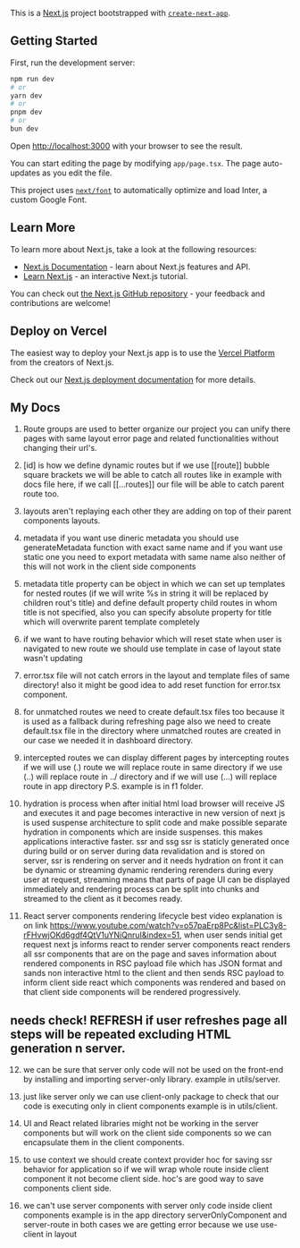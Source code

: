 This is a [Next.js](https://nextjs.org/) project bootstrapped with [`create-next-app`](https://github.com/vercel/next.js/tree/canary/packages/create-next-app).

## Getting Started

First, run the development server:

```bash
npm run dev
# or
yarn dev
# or
pnpm dev
# or
bun dev
```

Open [http://localhost:3000](http://localhost:3000) with your browser to see the result.

You can start editing the page by modifying `app/page.tsx`. The page auto-updates as you edit the file.

This project uses [`next/font`](https://nextjs.org/docs/basic-features/font-optimization) to automatically optimize and load Inter, a custom Google Font.

## Learn More

To learn more about Next.js, take a look at the following resources:

- [Next.js Documentation](https://nextjs.org/docs) - learn about Next.js features and API.
- [Learn Next.js](https://nextjs.org/learn) - an interactive Next.js tutorial.

You can check out [the Next.js GitHub repository](https://github.com/vercel/next.js/) - your feedback and contributions are welcome!

## Deploy on Vercel

The easiest way to deploy your Next.js app is to use the [Vercel Platform](https://vercel.com/new?utm_medium=default-template&filter=next.js&utm_source=create-next-app&utm_campaign=create-next-app-readme) from the creators of Next.js.

Check out our [Next.js deployment documentation](https://nextjs.org/docs/deployment) for more details.

## My Docs

1. Route groups are used to better organize our project you can unify there pages with same layout error page and related functionalities without changing their url's.

2. [id] is how we define dynamic routes but if we use [[route]] bubble square brackets we will be able to catch all routes like in example with docs file here, if we call [[...routes]] our file will be able to catch parent route too.

3. layouts aren't replaying each other they are adding on top of their parent components layouts.

4. metadata if you want use dineric metadata you should use generateMetadata function with exact same name and if you want use static one you need to export metadata with same name
   also neither of this will not work in the client side components

5. metadata title property can be object in which we can set up templates for nested routes (if we will write %s in string it will be replaced by children rout's title) and define default property child routes in whom title is not specified, also you can specify absolute property for title which will overwrite parent template completely

6. if we want to have routing behavior which will reset state when user is navigated to new route we should use template in case of layout state wasn't updating

7. error.tsx file will not catch errors in the layout and template files of same directory! also it might be good idea to add reset function for error.tsx component.

8. for unmatched routes we need to create default.tsx files too because it is used as a fallback during refreshing page also we need to create default.tsx file in the directory where unmatched routes are created in our case we needed it in dashboard directory.

9. intercepted routes we can display different pages by intercepting routes if we will use (.) route we will replace route in same directory if we use (..) will replace route in ../ directory and if we will use (...) will replace route in app directory P.S. example is in f1 folder.

10. hydration is process when after initial html load browser will receive JS and executes it and page becomes interactive in new version of next js is used suspense architecture to split code and make possible separate hydration in components which are inside suspenses. this makes applications interactive faster. ssr and ssg ssr is staticly generated once during build or on server during data revalidation and is stored on server, ssr is rendering on server and it needs hydration on front it can be dynamic or streaming dynamic rendering rerenders during every user at request, streaming means that parts of page UI can be displayed immediately and rendering process can be split into chunks and streamed to the client as it becomes ready.

11. React server components rendering lifecycle best video explanation is on link https://www.youtube.com/watch?v=o57paErp8Pc&list=PLC3y8-rFHvwjOKd6gdf4QtV1uYNiQnruI&index=51, when user sends initial get request next js informs react to render server components react renders all ssr components that are on the page and saves information about rendered components in RSC payload file which has JSON format and sands non interactive html to the client and then sends RSC payload to inform client side react which components was rendered and based on that client side components will be rendered progressively.
## needs check! REFRESH if user refreshes page all steps will be repeated excluding HTML generation n server.

12. we can be sure that server only code will not be used on the front-end by installing and importing server-only library. example in utils/server.

13. just like server only we can use client-only package to check that our code is executing only in client components example is in utils/client.

14. UI and React related libraries might not be working in the server components but will work on the client side components so we can encapsulate them in the client components.

15. to use context we should create context provider hoc for saving ssr behavior for application so if we will wrap whole route inside client component it not become client side. hoc's are good way to save components client side.

16. we can't use server components with server only code inside client components example is in the app directory serverOnlyComponent and server-route in both cases we are getting error because we use use-client in layout